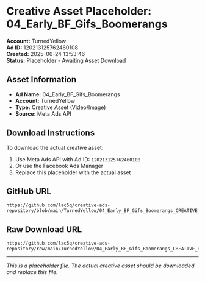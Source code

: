 # Creative Asset Placeholder: 04_Early_BF_Gifs_Boomerangs

**Account:** TurnedYellow  
**Ad ID:** 120213125762460108  
**Created:** 2025-06-24 13:53:46  
**Status:** Placeholder - Awaiting Asset Download

## Asset Information
- **Ad Name:** 04_Early_BF_Gifs_Boomerangs
- **Account:** TurnedYellow
- **Type:** Creative Asset (Video/Image)
- **Source:** Meta Ads API

## Download Instructions
To download the actual creative asset:

1. Use Meta Ads API with Ad ID: `120213125762460108`
2. Or use the Facebook Ads Manager
3. Replace this placeholder with the actual asset

## GitHub URL
```
https://github.com/lac5q/creative-ads-repository/blob/main/TurnedYellow/04_Early_BF_Gifs_Boomerangs_CREATIVE_PLACEHOLDER.md
```

## Raw Download URL
```
https://github.com/lac5q/creative-ads-repository/raw/main/TurnedYellow/04_Early_BF_Gifs_Boomerangs_CREATIVE_PLACEHOLDER.md
```

---
*This is a placeholder file. The actual creative asset should be downloaded and replace this file.*
